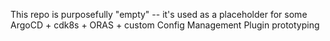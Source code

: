 This repo is purposefully "empty" -- it's used as a placeholder for some ArgoCD + cdk8s + ORAS + custom Config Management Plugin prototyping
